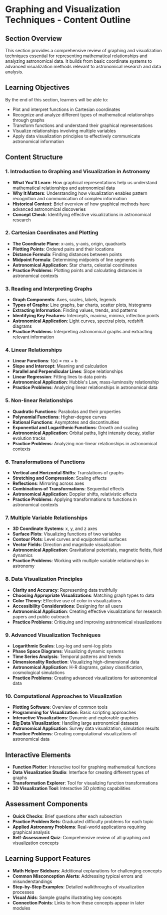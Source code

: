 # Graphing and Visualization Techniques - Content Outline

## Section Overview
This section provides a comprehensive review of graphing and visualization techniques essential for representing mathematical relationships and analyzing astronomical data. It builds from basic coordinate systems to advanced visualization methods relevant to astronomical research and data analysis.

## Learning Objectives
By the end of this section, learners will be able to:
- Plot and interpret functions in Cartesian coordinates
- Recognize and analyze different types of mathematical relationships through graphs
- Transform functions and understand their graphical representations
- Visualize relationships involving multiple variables
- Apply data visualization principles to effectively communicate astronomical information

## Content Structure

### 1. Introduction to Graphing and Visualization in Astronomy
- **What You'll Learn**: How graphical representations help us understand mathematical relationships and astronomical data
- **Why It Matters**: Understanding how visualization enables pattern recognition and communication of complex information
- **Historical Context**: Brief overview of how graphical methods have advanced astronomical discoveries
- **Concept Check**: Identifying effective visualizations in astronomical research

### 2. Cartesian Coordinates and Plotting
- **The Coordinate Plane**: x-axis, y-axis, origin, quadrants
- **Plotting Points**: Ordered pairs and their locations
- **Distance Formula**: Finding distances between points
- **Midpoint Formula**: Determining midpoints of line segments
- **Astronomical Application**: Star charts, celestial coordinates
- **Practice Problems**: Plotting points and calculating distances in astronomical contexts

### 3. Reading and Interpreting Graphs
- **Graph Components**: Axes, scales, labels, legends
- **Types of Graphs**: Line graphs, bar charts, scatter plots, histograms
- **Extracting Information**: Finding values, trends, and patterns
- **Identifying Key Features**: Intercepts, maxima, minima, inflection points
- **Astronomical Application**: Light curves, spectral plots, redshift diagrams
- **Practice Problems**: Interpreting astronomical graphs and extracting relevant information

### 4. Linear Relationships
- **Linear Functions**: f(x) = mx + b
- **Slope and Intercept**: Meaning and calculation
- **Parallel and Perpendicular Lines**: Slope relationships
- **Linear Regression**: Fitting lines to data points
- **Astronomical Application**: Hubble's Law, mass-luminosity relationship
- **Practice Problems**: Analyzing linear relationships in astronomical data

### 5. Non-linear Relationships
- **Quadratic Functions**: Parabolas and their properties
- **Polynomial Functions**: Higher-degree curves
- **Rational Functions**: Asymptotes and discontinuities
- **Exponential and Logarithmic Functions**: Growth and scaling
- **Astronomical Application**: Orbital paths, light intensity decay, stellar evolution tracks
- **Practice Problems**: Analyzing non-linear relationships in astronomical contexts

### 6. Transformations of Functions
- **Vertical and Horizontal Shifts**: Translations of graphs
- **Stretching and Compression**: Scaling effects
- **Reflections**: Mirroring across axes
- **Combinations of Transformations**: Sequential effects
- **Astronomical Application**: Doppler shifts, relativistic effects
- **Practice Problems**: Applying transformations to functions in astronomical contexts

### 7. Multiple Variable Relationships
- **3D Coordinate Systems**: x, y, and z axes
- **Surface Plots**: Visualizing functions of two variables
- **Contour Plots**: Level curves and equipotential surfaces
- **Vector Fields**: Direction and magnitude visualization
- **Astronomical Application**: Gravitational potentials, magnetic fields, fluid dynamics
- **Practice Problems**: Working with multiple variable relationships in astronomy

### 8. Data Visualization Principles
- **Clarity and Accuracy**: Representing data truthfully
- **Choosing Appropriate Visualizations**: Matching graph types to data
- **Color Theory**: Effective use of color in visualizations
- **Accessibility Considerations**: Designing for all users
- **Astronomical Application**: Creating effective visualizations for research papers and public outreach
- **Practice Problems**: Critiquing and improving astronomical visualizations

### 9. Advanced Visualization Techniques
- **Logarithmic Scales**: Log-log and semi-log plots
- **Phase Space Diagrams**: Visualizing dynamic systems
- **Time Series Analysis**: Temporal patterns and trends
- **Dimensionality Reduction**: Visualizing high-dimensional data
- **Astronomical Application**: H-R diagrams, galaxy classification, cosmological simulations
- **Practice Problems**: Creating advanced visualizations for astronomical data

### 10. Computational Approaches to Visualization
- **Plotting Software**: Overview of common tools
- **Programming for Visualization**: Basic scripting approaches
- **Interactive Visualizations**: Dynamic and explorable graphics
- **Big Data Visualization**: Handling large astronomical datasets
- **Astronomical Application**: Survey data visualization, simulation results
- **Practice Problems**: Creating computational visualizations of astronomical data

## Interactive Elements
- **Function Plotter**: Interactive tool for graphing mathematical functions
- **Data Visualization Studio**: Interface for creating different types of graphs
- **Transformation Explorer**: Tool for visualizing function transformations
- **3D Visualization Tool**: Interactive 3D plotting capabilities

## Assessment Components
- **Quick Checks**: Brief questions after each subsection
- **Practice Problem Sets**: Graduated difficulty problems for each topic
- **Applied Astronomy Problems**: Real-world applications requiring graphical analysis
- **Self-Assessment Quiz**: Comprehensive review of all graphing and visualization concepts

## Learning Support Features
- **Math Helper Sidebars**: Additional explanations for challenging concepts
- **Common Misconception Alerts**: Addressing typical errors and misunderstandings
- **Step-by-Step Examples**: Detailed walkthroughs of visualization processes
- **Visual Aids**: Sample graphs illustrating key concepts
- **Connection Points**: Links to how these concepts appear in later modules
